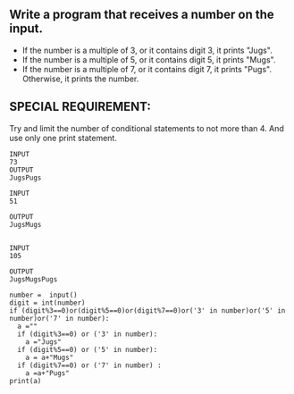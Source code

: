 ## Write a program that receives a number on the input.

  - If the number is a multiple of 3, or it contains digit 3, it prints "Jugs". 
  - If the number is a multiple of 5, or it contains digit 5, it prints "Mugs".
  - If the number is a multiple of 7, or it contains digit 7, it prints "Pugs".
Otherwise, it prints the number.

## SPECIAL REQUIREMENT: 
Try and limit the number of conditional statements to not more than 4. 
And use only one print statement.

```
INPUT 
73 
OUTPUT
JugsPugs

INPUT 
51  

OUTPUT
JugsMugs


INPUT 
105

OUTPUT 
JugsMugsPugs
```
```
number =  input()
digit = int(number)
if (digit%3==0)or(digit%5==0)or(digit%7==0)or('3' in number)or('5' in number)or('7' in number):
  a =""
  if (digit%3==0) or ('3' in number):
    a ="Jugs"
  if (digit%5==0) or ('5' in number):
    a = a+"Mugs"
  if (digit%7==0) or ('7' in number) :
    a =a+"Pugs" 
print(a)
```
